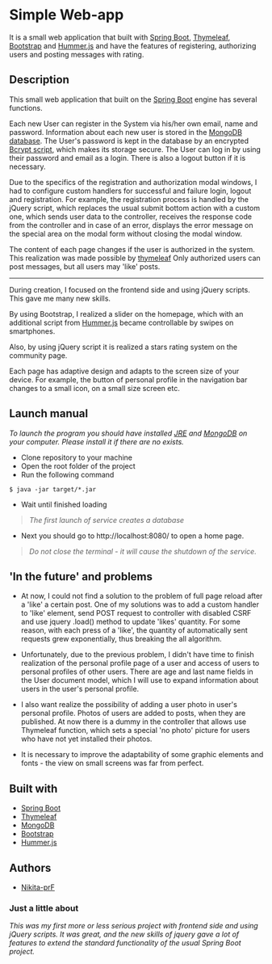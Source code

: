 # Simple Web-app

It is a small web application that built with [Spring Boot](https://spring.io/), [Thymeleaf](https://www.thymeleaf.org/), [Bootstrap](https://getbootstrap.com/) 
and [Hummer.js](https://hammerjs.github.io/) and have the features of registering,
authorizing users and posting messages with rating.


## Description

This small web application that built on the [Spring Boot](https://spring.io/) engine has several functions.

 Each new User can register in the System via his/her own email, name and password.
 Information about each new user is stored in the [MongoDB database](https://www.mongodb.com/).
 The User's password is kept in the database by an encrypted [Bcrypt script](https://en.wikipedia.org/wiki/Bcrypt), which makes its storage secure.
 The User can log in by using their password and email as a login.
 There is also a logout button if it is necessary.
 
 Due to the specifics of the registration and authorization modal windows, 
 I had to configure custom handlers for successful and failure login, logout and registration.
  For example, the registration process is handled by the jQuery script, which replaces the usual submit bottom action 
  with a custom one, which sends user data to the controller, receives the response code from the controller and in 
  case of an error, displays the error message on the special area on the modal form without closing the modal window.
 
 The content of each page changes if the user is authorized in the system.
 This realization was made possible by [thymeleaf](https://www.thymeleaf.org/)
 Only authorized users can post messages, but all users may 'like' posts.
 
---
 
 During creation, I focused on the frontend side and using jQuery scripts. This gave me many new skills. 
 
 By using Bootstrap, I realized a slider on the homepage, which with an additional 
 script from [Hummer.js](https://hammerjs.github.io/) became controllable by swipes on smartphones.
 
 Also, by using jQuery script it is realized a stars rating system on the community page.
 
 Each page has adaptive design and adapts to the screen size of your device.  For example, 
 the button of personal profile in the navigation bar changes to a small icon, on a small size screen etc.
 
 
## Launch manual

*To launch the program you should have installed [JRE](https://java.com/ru/download/) and [MongoDB](https://www.mongodb.com/) 
on your computer. Please install it if there are no exists.*

* Clone repository to your machine
* Open the root folder of the project
* Run the following command
``` 
$ java -jar target/*.jar
```
* Wait until finished loading

> *The first launch of service creates a database*

* Next you should go to http://localhost:8080/ to open a home page.

> *Do not close the terminal - it will cause the shutdown of the service.*

## 'In the future' and problems

* At now, I could not find a solution to the problem of full page reload after a 'like' 
a certain post. One of my solutions was to add a custom handler to 'like' element, 
send POST request to controller with disabled CSRF and use jquery .load() method to update 
'likes' quantity. For some reason, with each press of a 'like', the quantity of automatically 
sent requests grew exponentially, thus breaking the all algorithm. 

* Unfortunately, due to the previous problem, I didn't have time to finish realization 
of the personal profile page of a user and access of users to personal profiles of other users.
There are age and last name fields in the User document model, which I will use to expand 
information about users in the user's personal profile.

* I also want realize the possibility of adding a user photo in user's personal profile.  Photos of users are added 
to posts, when they are published. At now there is a dummy in the controller that allows use Thymeleaf function, which sets 
a special 'no photo' picture for users who have not yet installed their photos.

* It is necessary to improve the adaptability of some graphic elements and fonts - the view 
on small screens was far from perfect.

## Built with

* [Spring Boot](https://spring.io/)
* [Thymeleaf](https://www.thymeleaf.org/)
* [MongoDB](https://www.mongodb.com/)
* [Bootstrap](https://getbootstrap.com/)
* [Hummer.js](https://hammerjs.github.io/)

## Authors

* [Nikita-prF](https://github.com/Nikita-prF)

### Just a little about

*This was my first more or less serious project with frontend side and using jQuery scripts. 
It was great, and the new skills of jquery gave a lot of features to extend the standard functionality of the 
usual Spring Boot project.*
 
 
 
 


